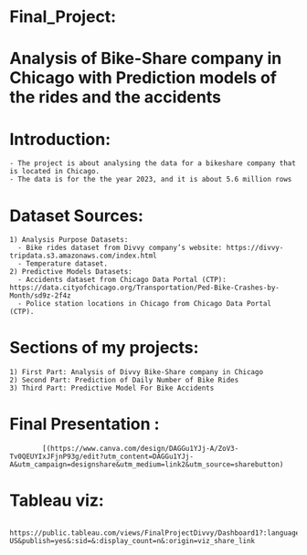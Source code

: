 # Final_Project: 
# Analysis of Bike-Share company in Chicago with Prediction models of the rides and the accidents
  
  # Introduction:
    - The project is about analysing the data for a bikeshare company that is located in Chicago.
    - The data is for the the year 2023, and it is about 5.6 million rows
  # Dataset Sources:
    1) Analysis Purpose Datasets:
      - Bike rides dataset from Divvy company’s website: https://divvy-tripdata.s3.amazonaws.com/index.html
      - Temperature dataset.
    2) Predictive Models Datasets:
      - Accidents dataset from Chicago Data Portal (CTP): https://data.cityofchicago.org/Transportation/Ped-Bike-Crashes-by-Month/sd9z-2f4z
      - Police station locations in Chicago from Chicago Data Portal (CTP).
  # Sections of my projects:
    1) First Part: Analysis of Divvy Bike-Share company in Chicago 
    2) Second Part: Prediction of Daily Number of Bike Rides 
    3) Third Part: Predictive Model For Bike Accidents

  # Final Presentation : 
            [(https://www.canva.com/design/DAGGu1YJj-A/ZoV3-Tv0QEUYIxJFjnP93g/edit?utm_content=DAGGu1YJj-A&utm_campaign=designshare&utm_medium=link2&utm_source=sharebutton)
  # Tableau viz: 
            https://public.tableau.com/views/FinalProjectDivvy/Dashboard1?:language=en-US&publish=yes&:sid=&:display_count=n&:origin=viz_share_link
